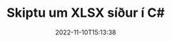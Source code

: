 ---
############################# Static ############################
layout: "auto-gen-merger"
date: 2022-11-10T15:13:38
draft: false
otherformats: otp ott pdf pps ppsx ppt pptx rtf tex vdx vsdm vsdx vssm vssx vstm vstx

############################# Head ############################
head_title: "Skiptu og skiptu á XLSX síðum í C#"
head_description: "Skiptu um og skiptu um stöðu tveggja síðna í XLSX skrá í C# með því að nota forritaskil skjalasamruna."

############################# Header ############################
title: "Skiptu um XLSX síður í C#"
description: "Skiptu um XLSX síður með nokkrum línum af .NET kóða."
bg_image: "https://cms.admin.containerize.com/templates/aspose/App_Themes/V3/images/bg/header1.png"
bg_overlay: false
button:
    enable: true
    icon: "fas fa-arrow-down"
    label: "Sækja ókeypis prufuáskrift"
    link: "https://downloads.groupdocs.com/merger/net"

############################# SubMenu ############################
submenu:
    enable: true

    left:
        img_alt: "GroupDocs.Merger for .NET"
        image: "https://cms.admin.containerize.com/templates/groupdocs/images/product-logos/90x90-noborder/groupdocs-merger-net.png"
        product: "GroupDocs.Merger"
        platform: ".NET"

    middle:
        button:

            # button loop
            - link: "https://apireference.groupdocs.com/merger/net"
              text: "API tilvísun"

            # button loop
            - link: "https://github.com/groupdocs-merger"
              text: "Dæmi um kóða"

            # button loop
            - link: "https://products.groupdocs.app/merger/family"
              text: "Sýningar í beinni"

            # button loop
            - link: "https://purchase.groupdocs.com/pricing/merger/net"
              text: "Verðlag"

    right:
        link_download: "https://downloads.groupdocs.com/merger"
        link_learn: "https://docs.groupdocs.com/merger/net"
        link_buy: "https://purchase.groupdocs.com"

############################# About ############################
about:
    enable: true
    title: "Um GroupDocs.Merger for .NET API"
    content: |
        [GroupDocs.Merger for .NET](/is/merger/net/) býður upp á einfalda lausn til að sameinast á öruggan hátt og skipta á milli margra skjalasniða, þar á meðal PDF, Microsoft Office (Word, Excel, PowerPoint , OneNote), OpenDocument, HTML, myndir og mörg önnur innan .NET forrita. Með því að bæta við örfáum línum af kóðanum skaltu framkvæma nokkrar skjalaaðgerðir eins og færa, fjarlægja, snúa, skipta um, draga út eða breyta stefnu síðna innan skjalanna. Skjalasamruna API styður einnig forskoðun skjalasíður sem mynd til að greina skjalabyggingu, snið og innihald á síðunni.
        
        GroupDocs.Merger API er rétti kosturinn fyrir fyrirtækjalausnir sem þurfa að skipta um skráarsíðueiginleika. Þessi API eru vel studd á öllum helstu stýrikerfum og kerfum þar á meðal .NET Framework, .NET Standard, .NET Core, Mono.

############################# Steps ############################
steps:
    enable: true
    title_left: "Skiptu um XLSX skráarsíður í .NET"
    content_left: |
        [GroupDocs.Merger for .NET](/is/merger/net/) auðveldar C# forriturum að skipta um síður innan XLSX skráar með því að útfæra nokkur auðveld skref .
        
        * Frumstilltu **SwapOptions** til að tilgreina blaðsíðunúmer til að skiptast á.
        * Búðu til nýtt tilvik af **Merger** og sendu frumskjalsslóð sem byggingarbreytu.
        * Hringdu í **SwapPages** og sendu **SwapOptions** hlutinn.
        * Hringdu í **Save** og tilgreindu skráarslóðina til að vista skjalið sem myndast.

    title_right: "kerfis kröfur"
    content_right: |
        GroupDocs.Merger for .NET API eru studd á öllum helstu kerfum og stýrikerfum. Áður en þú keyrir kóðann hér að neðan skaltu ganga úr skugga um að þú hafir eftirfarandi forsendur uppsettar á kerfinu þínu.

        * Stýrikerfi: Microsoft Windows, Linux, MacOS
        * Þróunarumhverfi: Visual Studio, Xamarin, MonoDevelop
        * Rammar: .NET Framework, .NET Standard, .NET Core, Mono
        * Sæktu nýjustu útgáfuna af GroupDocs.Merger for .NET frá [NuGet](https://www.nuget.org/packages/groupdocs.merger)
         
    code: |
     {{% merger/additional-styles %}}
     {{< merger/code-merger title="Hvernig á að skipta um XLSX skráarsíður með því að nota C# dæmikóða">}}

        ```csharp    
        // Skiptu um XLSX skráarsíður með því að nota GroupDocs.Merger API
        int pageNumber1 = 6;
        int pageNumber2 = 1;

        // Frumstilla SwapOptions flokkinn til að tilgreina blaðsíðunúmer til að skipta
        SwapOptions swapOptions = new SwapOptions(pageNumber2, pageNumber1);

        // Staðfestu samruna með inntaksskjali XLSX
        using (Merger merger = new Merger("input.xlsx"))
          {
            // Hringdu í SwapPages aðferðina og sendu SwapOptions hlutinn til hennar
            merger.SwapPages(swapOptions);
    
            // Hringdu í Vista aðferð og farðu í gegnum viðeigandi skráarslóð til að vista úttaksskjalið
            merger.Save("output.xlsx");
          }
        ```
     {{< /merger/code-merger >}}

############################# Demos ############################
demos:
    enable: true
    title: "Sýningar í beinni - Skiptu um XLSX skráarsíður á netinu"
    content: |
       Skiptu um XLSX skráarsíður núna með því að fara á vefsíðu [GroupDocs.Merger Live Demos](https://products.groupdocs.app/splitter/swap-pages/xlsx).
       Lifandi kynningin hefur eftirfarandi kosti.
        
############################# About Formats ############################
about_formats:
    enable: true

############################# More Formats ############################
more_formats:
    enable: true
    title: "Skiptu um síður með öðrum skráarsniðum"
    content: |
        .NET skjöl sameining og skipt API fyrir skráarsnið og myndir. Skiptu um nokkur af vinsælustu skráarsniðunum eins og fram kemur hér að neðan.

############################# Back to top ###############################
back_to_top:
    enable: true
---
